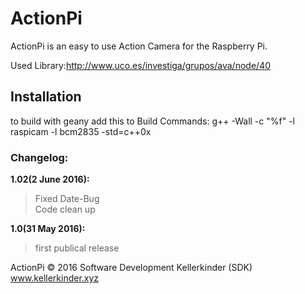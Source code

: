 # ActionPi

ActionPi is an easy to use Action Camera for the Raspberry Pi.

Used Library:http://www.uco.es/investiga/grupos/ava/node/40

## Installation

to build with geany add this to Build Commands: g++ -Wall -c "%f" -l raspicam -l bcm2835 -std=c++0x

### Changelog:

**1.02(2 June 2016):**

>Fixed Date-Bug     
>Code clean up

**1.0(31 May 2016):** 

>first publical release



ActionPi © 2016 Software Development Kellerkinder (SDK)     
www.kellerkinder.xyz
